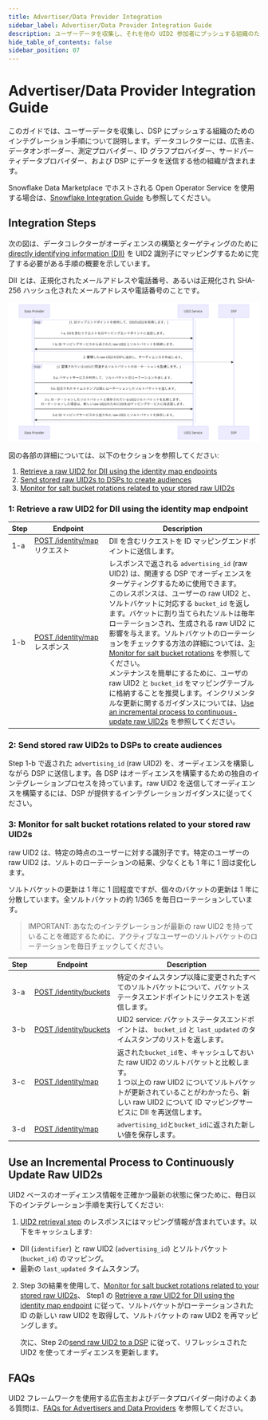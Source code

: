 ```yaml
---
title: Advertiser/Data Provider Integration
sidebar_label: Advertiser/Data Provider Integration Guide
description: ユーザーデータを収集し、それを他の UID2 参加者にプッシュする組織のためのインテグレーション手順。
hide_table_of_contents: false
sidebar_position: 07
---
```


# Advertiser/Data Provider Integration Guide

このガイドでは、ユーザーデータを収集し、DSP にプッシュする組織のためのインテグレーション手順について説明します。データコレクターには、広告主、データオンボーダー、測定プロバイダー、ID グラフプロバイダー、サードパーティデータプロバイダー、および DSP にデータを送信する他の組織が含まれます。

<!-- It includes the following sections:

* [Integration Steps](#integration-steps)
   - [Retrieve a raw UID2 for DII using the identity map endpoints](#1-retrieve-a-raw-uid2-for-dii-using-the-identity-map-endpoint)
   - [Send stored raw UID2s to DSPs to create audiences](#2-send-stored-raw-uid2s-to-dsps-to-create-audiences)
   - [Monitor for salt bucket rotations related to your stored raw UID2s](#3-monitor-for-salt-bucket-rotations-related-to-your-stored-raw-uid2s)
* [Use an incremental process to continuously update raw UID2s](#use-an-incremental-process-to-continuously-update-raw-uid2s)
* [FAQs](#faqs) -->

Snowflake Data Marketplace でホストされる Open Operator Service を使用する場合は、[Snowflake Integration Guide](../guides/snowflake_integration.md) も参照してください。

## Integration Steps

次の図は、データコレクターがオーディエンスの構築とターゲティングのために [directly identifying information (DII)](../ref-info/glossary-uid.md#gl-dii) を UID2 識別子にマッピングするために完了する必要がある手順の概要を示しています。

DII とは、正規化されたメールアドレスや電話番号、あるいは正規化され SHA-256 ハッシュ化されたメールアドレスや電話番号のことです。

![Advertiser Flow](images/advertiser-flow-mermaid.png)

<!-- diagram source: resource/advertiser-flow-mermaid.md -->

図の各部の詳細については、以下のセクションを参照してください:
1. [Retrieve a raw UID2 for DII using the identity map endpoints](#1-retrieve-a-raw-uid2-for-dii-using-the-identity-map-endpoint)
2. [Send stored raw UID2s to DSPs to create audiences](#2-send-stored-raw-uid2s-to-dsps-to-create-audiences)
3. [Monitor for salt bucket rotations related to your stored raw UID2s](#3-monitor-for-salt-bucket-rotations-related-to-your-stored-raw-uid2s)

### 1: Retrieve a raw UID2 for DII using the identity map endpoint

| Step | Endpoint | Description |
| --- | --- | --- |
| 1-a  | [POST&nbsp;/identity/map](../endpoints/post-identity-map.md)リクエスト | DII を含むリクエストを ID マッピングエンドポイントに送信します。 |
| 1-b | [POST&nbsp;/identity/map](../endpoints/post-identity-map.md) レスポンス | レスポンスで返される `advertising_id` (raw UID2) は、関連する DSP でオーディエンスをターゲティングするために使用できます。<br/>このレスポンスは、ユーザーの raw UID2 と、ソルトバケットに対応する `bucket_id` を返します。バケットに割り当てられたソルトは毎年ローテーションされ、生成される raw UID2 に影響を与えます。ソルトバケットのローテーションをチェックする方法の詳細については、[3: Monitor for salt bucket rotations](#3-monitor-for-salt-bucket-rotations-related-to-your-stored-raw-uid2s) を参照してください。<br/>メンテナンスを簡単にするために、ユーザの raw UID2 と `bucket_id` をマッピングテーブルに格納することを推奨します。インクリメンタルな更新に関するガイダンスについては、[Use an incremental process to continuous-update raw UID2s](#use-an-incremental-process-to-continuously-update-raw-uid2s) を参照してください。|

### 2: Send stored raw UID2s to DSPs to create audiences

Step 1-b で返された `advertising_id` (raw UID2) を、オーディエンスを構築しながら DSP に送信します。各 DSP はオーディエンスを構築するための独自のインテグレーションプロセスを持っています。raw UID2 を送信してオーディエンスを構築するには、DSP が提供するインテグレーションガイダンスに従ってください。

### 3: Monitor for salt bucket rotations related to your stored raw UID2s
raw UID2 は、特定の時点のユーザーに対する識別子です。特定のユーザーの raw UID2 は、ソルトのローテーションの結果、少なくとも 1 年に 1 回は変化します。

ソルトバケットの更新は 1 年に 1 回程度ですが、個々のバケットの更新は 1 年に分散しています。全ソルトバケットの約 1/365 を毎日ローテーションしています。

> IMPORTANT: あなたのインテグレーションが最新の raw UID2 を持っていることを確認するために、アクティブなユーザーのソルトバケットのローテーションを毎日チェックしてください。

| Step | Endpoint | Description |
| --- | --- | --- |
| 3-a  | [POST&nbsp;/identity/buckets](../endpoints/post-identity-buckets.md) | 特定のタイムスタンプ以降に変更されたすべてのソルトバケットについて、バケットステータスエンドポイントにリクエストを送信します。 |
| 3-b  | [POST&nbsp;/identity/buckets](../endpoints/post-identity-buckets.md) | UID2 service: バケットステータスエンドポイントは、 `bucket_id` と `last_updated` のタイムスタンプのリストを返します。 |
| 3-c  | [POST&nbsp;/identity/map](../endpoints/post-identity-map.md)         | 返された`bucket_id`を、キャッシュしておいた raw UID2 のソルトバケットと比較します。<br/>1 つ以上の raw UID2 についてソルトバケットが更新されていることがわかったら、新しい raw UID2 について ID マッピングサービスに DII を再送信します。 |
| 3-d  | [POST&nbsp;/identity/map](../endpoints/post-identity-map.md)         | `advertising_id`と`bucket_id`に返された新しい値を保存します。 |

## Use an Incremental Process to Continuously Update Raw UID2s

UID2 ベースのオーディエンス情報を正確かつ最新の状態に保つために、毎日以下のインテグレーション手順を実行してください:

1.  [UID2 retrieval step](#1-retrieve-a-raw-uid2-for-dii-using-the-identity-map-endpoint) のレスポンスにはマッピング情報が含まれています。以下をキャッシュします:
   - DII (`identifier`) と raw UID2 (`advertising_id`) とソルトバケット (`bucket_id`) のマッピング。
   - 最新の `last_updated` タイムスタンプ。
2. Step 3の結果を使用して、[Monitor for salt bucket rotations related to your stored raw UID2s](#3-monitor-for-salt-bucket-rotations-related-to-your-stored-raw-uid2s)、 Step1 の [Retrieve a raw UID2 for DII using the identity map endpoint](#1-retrieve-a-raw-uid2-for-dii-using-the-identity-map-endpoint) に従って、ソルトバケットがローテーションされた ID の新しい raw UID2 を取得して、ソルトバケットの raw UID2 を再マッピングします。

   次に、Step 2の[send raw UID2 to a DSP](#2-send-stored-raw-uid2s-to-dsps-to-create-audiences) に従って、リフレッシュされた UID2 を使ってオーディエンスを更新します。

## FAQs

UID2 フレームワークを使用する広告主およびデータプロバイダー向けのよくある質問は、[FAQs for Advertisers and Data Providers](../getting-started/gs-faqs.md#faqs-for-advertisers-and-data-providers) を参照してください。
